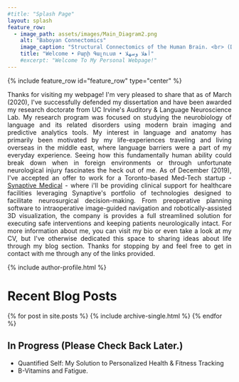 ```yaml
---
#title: "Splash Page"
layout: splash
feature_row:
  - image_path: assets/images/Main_Diagram2.png
    alt: "Baboyan Connectomics"
    image_caption: "Structural Connectomics of the Human Brain. <br> (Data Courtesy of the [Aphasia Lab, @ USC](https://web.asph.sc.edu/aphasia/))"
    title: "Welcome • Բարի Գալուստ • أهلا وسهلا"
    #excerpt: "Welcome To My Personal Webpage!"
---
```

{% include feature_row id="feature_row" type="center" %}

<!-- <style> .indented { padding-left: 35pt; padding-right: 35pt; } </style> -->
<div style="text-align:justify">
<!-- <div class="indented"> -->
<p>
Thanks for visiting my webpage! I'm very pleased to share that as of March (2020), I've successfully defended my dissertation and have been awarded my research doctorate from UC Irvine's Auditory & Language Neuroscience Lab. My research program was focused on studying the neurobiology of language and its related disorders using modern brain imaging and predictive analytics tools. My interest in language and anatomy has primarily been motivated by my life-experiences traveling and living overseas in the middle east, where language barriers were a part of my everyday experience. Seeing how this fundamentally human ability could break down when in foreign environments or through unfortunate neurological injury fascinates the heck out of me. As of December (2019), I've accepted an offer to work for a Toronto-based Med-Tech startup - <a href="https://www.synaptivemedical.com/" target="_blank"> Synaptive Medical</a> - where i'll be providing clinical support for healthcare facilities leveraging Synaptive's portfolio of technologies designed to facilitate neurosurgical decision-making. From preoperative planning software to intraoperative image-guided navigation and robotically-assisted 3D visualization, the company is provides a full streamlined solution for executing safe interventions and keeping patients neurologically intact. For more information about me, you can visit my bio or even take a look at my CV, but I've otherwise dedicated this space to sharing ideas about life through my blog section. Thanks for stopping by and feel free to get in contact with me through any of the links provided.
</p>
</div>
{% include author-profile.html %}

<br>

<div style="text-align:left">
<H1> Recent Blog Posts </H1>

<!-- {% include feature_row id="Blog_intro" type="center" %} -->

{% for post in site.posts %}
    {% include archive-single.html %}
{% endfor %}


<H2> In Progress (Please Check Back Later.) </H2>
<ul>
<li> Quantified Self: My Solution to Personalized Health & Fitness Tracking <br>
<li> B-Vitamins and Fatigue. <br>
